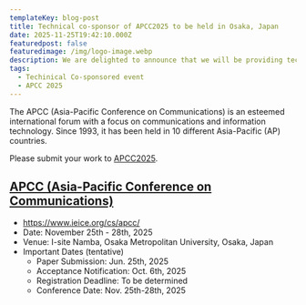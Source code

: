 ```yaml
---
templateKey: blog-post
title: Technical co-sponsor of APCC2025 to be held in Osaka, Japan
date: 2025-11-25T19:42:10.000Z
featuredpost: false
featuredimage: /img/logo-image.webp
description: We are delighted to announce that we will be providing technical support for the upcoming APCC conference, scheduled to take place in November 2025 in Osaka, Japan.
tags:
  - Techinical Co-sponsored event
  - APCC 2025
---
```


The APCC (Asia-Pacific Conference on Communications) is an esteemed international forum with a focus on communications and information technology. Since 1993, it has been held in 10 different Asia-Pacific (AP) countries.

Please submit your work to [APCC2025](https://www.ieice.org/cs/apcc/).

## [APCC (Asia-Pacific Conference on Communications)](https://www.ieice.org/cs/apcc/)
- https://www.ieice.org/cs/apcc/
- Date: November 25th - 28th, 2025
- Venue: I-site Namba, Osaka Metropolitan University, Osaka, Japan
- Important Dates (tentative)
    - Paper Submission: Jun. 25th, 2025
    - Acceptance Notification: Oct. 6th, 2025
    - Registration Deadline: To be determined
    - Conference Date: Nov. 25th-28th, 2025
